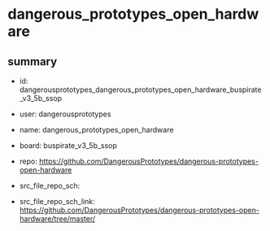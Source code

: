 # dangerous_prototypes_open_hardware
 
## summary 
* id: dangerousprototypes_dangerous_prototypes_open_hardware_buspirate_v3_5b_ssop
* user: dangerousprototypes
* name: dangerous_prototypes_open_hardware
* board: buspirate_v3_5b_ssop
* repo: https://github.com/DangerousPrototypes/dangerous-prototypes-open-hardware



* src_file_repo_sch: 
* src_file_repo_sch_link: https://github.com/DangerousPrototypes/dangerous-prototypes-open-hardware/tree/master/






